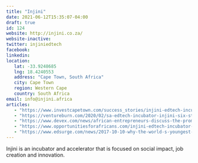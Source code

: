 ```yaml
---
title: "Injini"
date: 2021-06-12T15:35:07-04:00
draft: true
id: 124
website: http://injini.co.za/
website-inactive: 
twitter: injiniedtech
facebook: 
linkedin: 
location: 
   lat: -33.9248685
   lng: 18.4240553
   address: "Cape Town, South Africa"
   city: Cape Town
   region: Western Cape
   country: South Africa
email: info@injini.africa
articles:
   - "https://www.investcapetown.com/success_stories/injini-edtech-incubator/"
   - "https://ventureburn.com/2020/02/sa-edtech-incubator-injini-six-startups-fourth-cohort/"
   - "https://www.devex.com/news/african-entrepreneurs-discuss-the-promise-and-pitfalls-of-ed-tech-92401"
   - "https://www.opportunitiesforafricans.com/injini-edtech-incubator-programme-2019-2020/"
   - "https://www.edsurge.com/news/2017-10-10-why-the-world-s-youngest-continent-got-an-edtech-accelerator"
---
```

Injini is an incubator and accelerator that is focused on social impact, job creation and innovation. 
